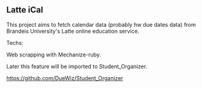 ## Latte iCal

This project aims to fetch calendar data (probably hw due dates data) from Brandeis University's Latte online education service.

Techs:

Web scrapping with Mechanize-ruby.

Later this feature will be imported to Student_Organizer.

https://github.com/DueWiz/Student_Organizer
